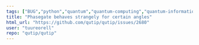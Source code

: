 ```yaml
---
tags: ["BUG","python","quantum","quantum-computing","quantum-information","quantum-mechanics","quantum-optics","quantum-toolbox","qutip","unitaryhack"]
title: "Phasegate behaves strangely for certain angles"
html_url: "https://github.com/qutip/qutip/issues/2680"
user: "tuureorell"
repo: "qutip/qutip"
---
```


